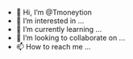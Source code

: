 - 👋 Hi, I’m @Tmoneytion
- 👀 I’m interested in ...
- 🌱 I’m currently learning ...
- 💞️ I’m looking to collaborate on ...
- 📫 How to reach me ...

<!---
Tmoneytion/Tmoneytion is a ✨ special ✨ repository because its `README.md` (this file) appears on your GitHub profile.
You can click the Preview link to take a look at your changes.
--->
